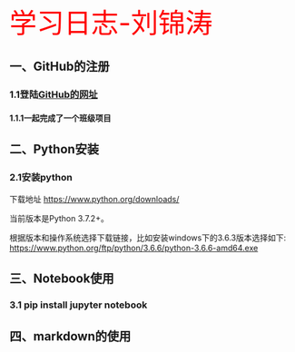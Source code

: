 <font color=red size=40>学习日志-刘锦涛</font>

## 一、GitHub的注册

###    1.1登陆[GitHub的网址]([https://github.com](https://github.com/))

####           1.1.1一起完成了一个班级项目

## 二、Python安装

###    2.1安装python

下载地址 https://www.python.org/downloads/

当前版本是Python 3.7.2+。

根据版本和操作系统选择下载链接，比如安装windows下的3.6.3版本选择如下:
 https://www.python.org/ftp/python/3.6.6/python-3.6.6-amd64.exe

## 三、Notebook使用

###    3.1 pip install jupyter notebook 

## 四、markdown的使用

